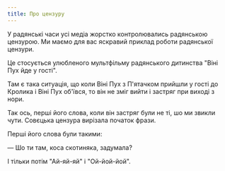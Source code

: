 ```yaml
---
title: Про цензуру
---
```


У радянські часи усі медіа жорстко контролювались радянською цензурою.
Ми маємо для вас яскравий приклад роботи радянської цензури.

Це стосується улюбленого мультфільму радянського дитинства "Віні Пух йде у гості".

Там є така ситуація, що коли Віні Пух з П'ятачком прийшли у гості до Кролика і Віні Пух об'ївся, то він не 
зміг вийти і застряг при виході з нори.

Так ось, перші його слова, коли він застряг були не ті, шо ми звикли чути. Совєцька цензура вирізала початок фрази.

Перші його слова були такими:

— Шо ти там, коса скотиняка, задумала?

І тільки потім "Ай-яй-яй" і "Ой-йой-йой".

